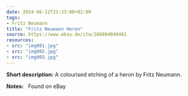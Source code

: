 ```yaml
---
date: 2024-06-12T21:33:00+02:00
tags:
- Fritz Neumann
title: "Fritz Neumann Heron"
source: https://www.ebay.de/itm/266094049481
resources:
- src: "img001.jpg"
- src: "img002.jpg"
- src: "img003.jpg"
---
```


**Short description:** A colourised etching of a heron by Fritz Neumann.

**Notes:** &nbsp; Found on eBay
